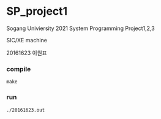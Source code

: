 # SP_project1

Sogang Univiersity 2021 System Programming Project1,2,3

SIC/XE machine

20161623 이원표

###  compile

```
make
```

###  run

```
./20161623.out
```
